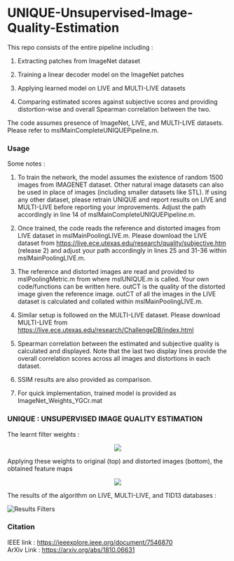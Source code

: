 # UNIQUE-Unsupervised-Image-Quality-Estimation

This repo consists of the entire pipeline including : 

1) Extracting patches from ImageNet dataset
  
2) Training a linear decoder model on the ImageNet patches
  
3) Applying learned model on LIVE and MULTI-LIVE datasets
  
4) Comparing estimated scores against subjective scores and providing distortion-wise and overall Spearman correlation between the two.

The code assumes presence of ImageNet, LIVE, and MULTI-LIVE datasets.
Please refer to mslMainCompleteUNIQUEPipeline.m.

### Usage

Some notes :

1) To train the network, the model assumes the existence of random 1500 images from IMAGENET dataset. Other natural image datasets can also be used in place of images (including smaller datasets like STL). If using any other dataset, please retrain UNIQUE and report results on LIVE and MULTI-LIVE before reporting your improvements. Adjust the path accordingly in line 14 of mslMainCompleteUNIQUEPipeline.m.

2) Once trained, the code reads the reference and distorted images from LIVE dataset in mslMainPoolingLIVE.m. Please download the LIVE dataset from https://live.ece.utexas.edu/research/quality/subjective.htm (release 2) and adjust your path accordingly in lines 25 and 31-36 within mslMainPoolingLIVE.m. 

3) The reference and distorted images are read and provided to mslPoolingMetric.m from where mslUNIQUE.m is called. Your own code/functions can be written here. outCT is the quality of the distorted image given the reference image. outCT of all the images in the LIVE dataset is calculated and collated within mslMainPoolingLIVE.m.

4) Similar setup is followed on the MULTI-LIVE dataset. Please download MULTI-LIVE from https://live.ece.utexas.edu/research/ChallengeDB/index.html

5) Spearman correlation between the estimated and subjective quality is calculated and displayed. Note that the last two display lines provide the overall correlation scores across all images and distortions in each dataset. 

6) SSIM results are also provided as comparison.

7) For quick implementation, trained model is provided as ImageNet_Weights_YGCr.mat

### UNIQUE : UNSUPERVISED IMAGE QUALITY ESTIMATION

The learnt filter weights :

<p align="center">
  <img src=/Images/Visualization.png/>
</p>  

Applying these weights to original (top) and distorted images (bottom), the obtained feature maps  

<p align="center">
  <img src=/Images/FeatMap.png/>
</p>  

The results of the algorithm on LIVE, MULTI-LIVE, and TID13 databases :  

![Results Filters](/Images/Results.png)

### Citation

IEEE link : https://ieeexplore.ieee.org/document/7546870  
ArXiv Link : https://arxiv.org/abs/1810.06631  

